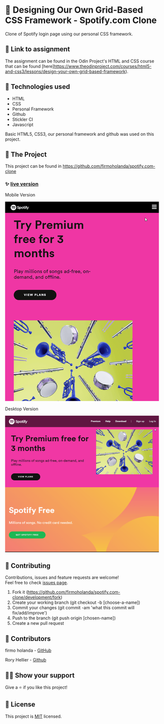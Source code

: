 # 📃 Designing Our Own Grid-Based CSS Framework - Spotify.com Clone

Clone of Spotify login page using our personal CSS framework.


## 🔗 Link to assignment

The assignment can be found in the Odin Project's HTML and CSS course that can be found [here]https://www.theodinproject.com/courses/html5-and-css3/lessons/design-your-own-grid-based-framework).



## 📡 Technologies used

- HTML
- CSS
- Personal Framework
- Github
- Stickler CI
- Javascript

Basic HTML5, CSS3, our personal framework and github was used on this project.



## 🚀 The Project

This project can be found in https://github.com/firmoholanda/spotify.com-clone

### ✨ [live version](https://raw.githack.com/firmoholanda/spotify.com-clone/development/index.html)

<p>Mobile Version</p>
<a href="https://raw.githack.com/firmoholanda/spotify.com-clone/development/index.html" target="_blank">
    <img alt="page animation" src="https://github.com/firmoholanda/spotify.com-clone/blob/development/img/animation-mobile.gif"/>
</a>

<p>Desktop Version</p>
<a href="https://raw.githack.com/firmoholanda/spotify.com-clone/development/index.html" target="_blank">
    <img alt="page animation" src="https://github.com/firmoholanda/spotify.com-clone/blob/development/img/animation-desktop.gif"/>
</a>



## 🤝 Contributing

Contributions, issues and feature requests are welcome!<br/>Feel free to check [issues page](https://github.com/firmoholanda/spotify.com-clone/development/issues).

1. Fork it (https://github.com/firmoholanda/spotify.com-clone/development/fork)
2. Create your working branch (git checkout -b [choose-a-name])
3. Commit your changes (git commit -am 'what this commit will fix/add/improve')
4. Push to the branch (git push origin [chosen-name])
5. Create a new pull request



## 🤖 Contributors

firmo holanda - [GitHub](https://github.com/firmoholanda)

Rory Hellier - [Github](https://github.com/Rhelli)


## 🙋‍♂ Show your support

Give a ⭐️ if you like this project!



## 📝 License

This project is [MIT](https://github.com/firmoholanda/spotify.com-clone/development/blob/development/license.txt) licensed.
